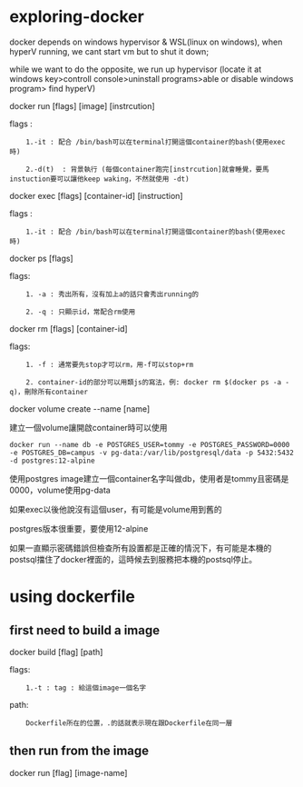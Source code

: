 # exploring-docker

docker depends on windows hypervisor & WSL(linux on windows), when hyperV running, we cant start vm but to shut it down;

while we want to do the opposite, we run up hypervisor (locate it at windows key>controll console>uninstall programs>able or disable windows program> find hyperV)


docker run [flags] [image] [instrcution]

flags : 
        
        1.-it : 配合 /bin/bash可以在terminal打開這個container的bash(使用exec時)

        2.-d(t)  : 背景執行 (每個container跑完[instrcution]就會睡覺，要馬instuction要可以讓他keep waking，不然就使用 -dt)
        
docker exec [flags] [container-id] [instruction]

flags :

        1.-it : 配合 /bin/bash可以在terminal打開這個container的bash(使用exec時)
        
docker ps [flags]

flags:

        1. -a : 秀出所有，沒有加上a的話只會秀出running的
        
        2. -q : 只顯示id，常配合rm使用
        
docker rm [flags] [container-id]

flags:
        
        1. -f : 通常要先stop才可以rm，用-f可以stop+rm
        
        2. container-id的部分可以用類js的寫法，例: docker rm $(docker ps -a -q)，刪除所有container
        
docker volume create --name [name]

建立一個volume讓開啟container時可以使用

```
docker run --name db -e POSTGRES_USER=tommy -e POSTGRES_PASSWORD=0000 -e POSTGRES_DB=campus -v pg-data:/var/lib/postgresql/data -p 5432:5432 -d postgres:12-alpine
```

使用postgres image建立一個container名字叫做db，使用者是tommy且密碼是0000，volume使用pg-data

如果exec以後他說沒有這個user，有可能是volume用到舊的

postgres版本很重要，要使用12-alpine

如果一直顯示密碼錯誤但檢查所有設置都是正確的情況下，有可能是本機的postsql擋住了docker裡面的，這時候去到服務把本機的postsql停止。

# using dockerfile

## first need to build a image


docker build [flag] [path]


flags:

        1.-t : tag : 給這個image一個名字

path:

        Dockerfile所在的位置，.的話就表示現在跟Dockerfile在同一層
        
## then run from the image


docker run [flag] [image-name]


